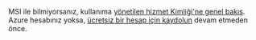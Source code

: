 MSI ile bilmiyorsanız, kullanıma [yönetilen hizmet Kimliği'ne genel bakış](../articles/active-directory/msi-overview.md). Azure hesabınız yoksa, [ücretsiz bir hesap için kaydolun](https://azure.microsoft.com/free/) devam etmeden önce.
